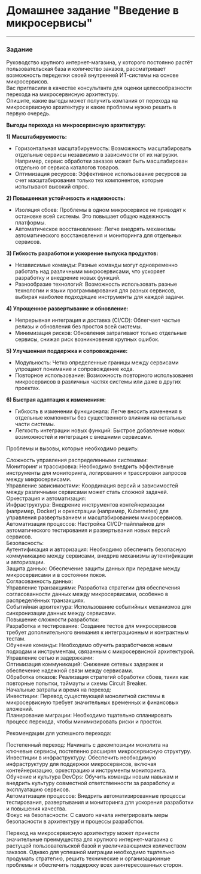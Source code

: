 # Домашнее задание "Введение в микросервисы"   

---

### Задание 

Руководство крупного интернет-магазина, у которого постоянно растёт пользовательская база и количество заказов, рассматривает возможность переделки своей внутренней ИТ-системы на основе микросервисов.  
Вас пригласили в качестве консультанта для оценки целесообразности перехода на микросервисную архитектуру.  
Опишите, какие выгоды может получить компания от перехода на микросервисную архитектуру и какие проблемы нужно решить в первую очередь.  


**Выгоды перехода на микросервисную архитектуру:**

**1) Масштабируемость:**

- Горизонтальная масштабируемость: Возможность масштабировать отдельные сервисы независимо в зависимости от их нагрузки. Например, сервис обработки заказов может быть масштабирован отдельно от сервиса каталогов товаров.  
- Оптимизация ресурсов: Эффективное использование ресурсов за счет масштабирования только тех компонентов, которые испытывают высокий спрос.

**2) Повышенная устойчивость и надежность:**  
- Изоляция сбоев: Проблемы в одном микросервисе не приводят к остановке всей системы. Это повышает общую надежность платформы.  
- Автоматическое восстановление: Легче внедрять механизмы автоматического восстановления и мониторинга для отдельных сервисов.  

**3) Гибкость разработки и ускорение выпуска продуктов:**
- Независимые команды: Разные команды могут одновременно работать над различными микросервисами, что ускоряет разработку и внедрение новых функций.  
- Разнообразие технологий: Возможность использовать разные технологии и языки программирования для разных сервисов, выбирая наиболее подходящие инструменты для каждой задачи.  

**4) Упрощенное развертывание и обновление:**  
- Непрерывная интеграция и доставка (CI/CD): Облегчает частые релизы и обновления без простоя всей системы.  
- Минимизация рисков: Обновления затрагивают только отдельные сервисы, снижая риск возникновения крупных ошибок.  

**5) Улучшенная поддержка и сопровождение:**  
- Модульность: Четко определенные границы между сервисами упрощают понимание и сопровождение кода.  
- Повторное использование: Возможность повторного использования микросервисов в различных частях системы или даже в других проектах.

**6) Быстрая адаптация к изменениям:**  
- Гибкость в изменении функционала: Легче вносить изменения в отдельные компоненты без существенного влияния на остальные части системы.  
- Легкость интеграции новых функций: Быстрое добавление новых возможностей и интеграция с внешними сервисами.  

Проблемы и вызовы, которые необходимо решить:  

Сложность управления распределенными системами:  
Мониторинг и трассировка: Необходимо внедрить эффективные инструменты для мониторинга, логирования и трассировки запросов между микросервисами.  
Управление зависимостями: Координация версий и зависимостей между различными сервисами может стать сложной задачей.  
Оркестрация и автоматизация:  
Инфраструктура: Внедрение инструментов контейнеризации (например, Docker) и оркестрации (например, Kubernetes) для управления развертыванием и масштабированием микросервисов.  
Автоматизация процессов: Настройка CI/CD-пайплайнов для автоматического тестирования и развертывания новых версий сервисов.  
Безопасность:  
Аутентификация и авторизация: Необходимо обеспечить безопасную коммуникацию между сервисами, внедрив механизмы аутентификации и авторизации.  
Защита данных: Обеспечение защиты данных при передаче между микросервисами и в состоянии покоя.  
Согласованность данных:  
Управление транзакциями: Разработка стратегии для обеспечения согласованности данных между микросервисами, особенно в распределённых транзакциях.  
Событийная архитектура: Использование событийных механизмов для синхронизации данных между сервисами.    
Повышение сложности разработки:  
Разработка и тестирование: Создание тестов для микросервисов требует дополнительного внимания к интеграционным и контрактным тестам.  
Обучение команды: Необходимо обучить разработчиков новым подходам и инструментам, связанным с микросервисной архитектурой.  
Управление сетью и задержками:  
Оптимизация коммуникаций: Снижение сетевых задержек и обеспечение надежной связи между сервисами.  
Обработка отказов: Реализация стратегий обработки сбоев, таких как повторные попытки, таймауты и схемы Circuit Breaker.  
Начальные затраты и время на переход:  
Инвестиции: Перевод существующей монолитной системы в микросервисную требует значительных временных и финансовых вложений.  
Планирование миграции: Необходимо тщательно спланировать процесс перехода, чтобы минимизировать риски и простои.  

Рекомендации для успешного перехода:  

Постепенный переход: Начинать с декомпозиции монолита на ключевые сервисы, постепенно расширяя микросервисную структуру.  
Инвестиции в инфраструктуру: Обеспечить необходимую инфраструктуру для поддержки микросервисов, включая контейнеризацию, оркестрацию и инструменты мониторинга.  
Обучение и культура DevOps: Обучить команды новым навыкам и внедрить культуру совместной ответственности за разработку и эксплуатацию сервисов.  
Автоматизация процессов: Внедрить автоматизированные процессы тестирования, развертывания и мониторинга для ускорения разработки и повышения качества.  
Фокус на безопасности: С самого начала интегрировать меры безопасности в архитектуру и процессы разработки.  
  
Переход на микросервисную архитектуру может принести значительные преимущества для крупного интернет-магазина с растущей пользовательской базой и увеличивающимся количеством заказов. Однако для успешной миграции необходимо тщательно продумать стратегию, решить технические и организационные проблемы и обеспечить поддержку всех заинтересованных сторон.
